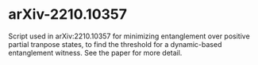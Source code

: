 # arXiv-2210.10357
Script used in arXiv:2210.10357 for minimizing entanglement over positive partial tranpose states, to find the threshold for a dynamic-based entanglement witness. See the paper for more detail.

